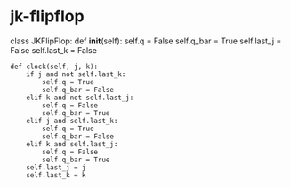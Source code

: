# jk-flipflop
class JKFlipFlop:
    def __init__(self):
        self.q = False
        self.q_bar = True
        self.last_j = False
        self.last_k = False

    def clock(self, j, k):
        if j and not self.last_k:
            self.q = True
            self.q_bar = False
        elif k and not self.last_j:
            self.q = False
            self.q_bar = True
        elif j and self.last_k:
            self.q = True
            self.q_bar = False
        elif k and self.last_j:
            self.q = False
            self.q_bar = True
        self.last_j = j
        self.last_k = k
